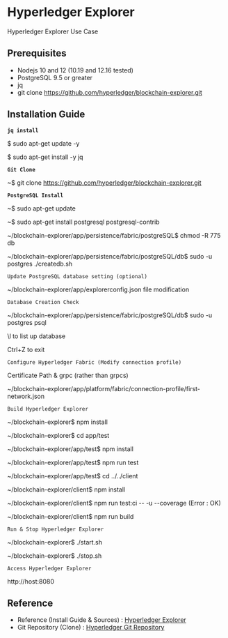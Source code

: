 # Hyperledger Explorer

Hyperledger Explorer Use Case 


## Prerequisites

- Nodejs 10 and 12 (10.19 and 12.16 tested)
- PostgreSQL 9.5 or greater
- jq
- git clone https://github.com/hyperledger/blockchain-explorer.git


## Installation Guide 

**`jq install`**

$ sudo apt-get update -y

$ sudo apt-get install -y jq



**`Git Clone`**

~$ git clone https://github.com/hyperledger/blockchain-explorer.git




**`PostgreSQL Install`**

~$ sudo apt-get update

~$ sudo apt-get install postgresql postgresql-contrib

~/blockchain-explorer/app/persistence/fabric/postgreSQL$ chmod -R 775 db

~/blockchain-explorer/app/persistence/fabric/postgreSQL/db$ sudo -u postgres ./createdb.sh


`Update PostgreSQL database setting (optional)`

~/blockchain-explorer/app/explorerconfig.json file modification 


`Database Creation Check`

~/blockchain-explorer/app/persistence/fabric/postgreSQL/db$ sudo -u postgres psql

\l to list up database

Ctrl+Z to exit 


`Configure Hyperledger Fabric (Modify connection profile)`

Certificate Path & grpc (rather than grpcs)

~/blockchain-explorer/app/platform/fabric/connection-profile/first-network.json


`Build Hyperledger Explorer`

~/blockchain-explorer$ npm install

~/blockchain-explorer$ cd app/test

~/blockchain-explorer/app/test$ npm install

~/blockchain-explorer/app/test$ npm run test

~/blockchain-explorer/app/test$ cd ../../client

~/blockchain-explorer/client$ npm install

~/blockchain-explorer/client$ npm run test:ci -- -u --coverage (Error : OK) 

~/blockchain-explorer/client$ npm run build


`Run & Stop Hyperledger Explorer`

~/blockchain-explorer$ ./start.sh

~/blockchain-explorer$ ./stop.sh


`Access Hyperledger Explorer`

http://host:8080


## Reference 

- Reference (Install Guide & Sources) : [Hyperledger Explorer](https://github.com/hyperledger/blockchain-explorer)
- Git Repository (Clone) : [Hyperledger Git Repository](https://github.com/hyperledger/blockchain-explorer.git)

